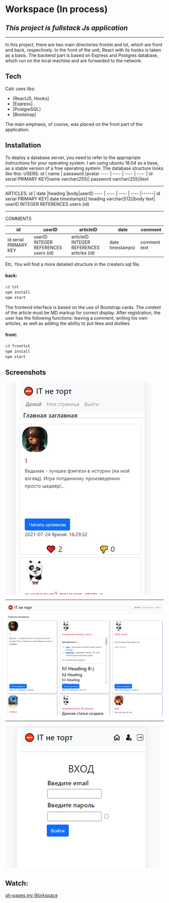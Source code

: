 # Workspace (In process)
## _This project is fullstack Js application_
________________________
In this project, there are two main directories frontst and tst, which are front and back, respectively. In the front of the unit, React with its hooks is taken as a basis. The backend part is based on Express and Postgres database, which run on the local machine and are forwarded to the network.

## Tech

Calc uses libs:

- [ReactJS, Hooks]
- [Express]
- [PostgreSQL]
- [Bootstrap]

The main emphasis, of course, was placed on the front part of the application.

## Installation

To deploy a database server, you need to refer to the appropriate instructions for your operating system. I am using ubuntu 18.04 as a base, as a stable version of a free operating system. The database structure looks like this:
USERS:
id   | name | password |avatar 
---- | ---- | ---- | ---- |
id  serial PRIMARY KEY|name varchar(255)| password varchar(255)|text
________________
ARTICLES: 
id   | date |heading |body|userID 
---- | ---- | ---- | ---- |------|
id serial PRIMARY KEY| date timestamptz| heading varchar(512)|body text| userID INTEGER REFERENCES users (id)
 _____________________
 COMMENTS

 id   | userID |articleID |date |comment 
---- | ---- | ---- | ---- |------|
id serial PRIMARY KEY|userID INTEGER REFERENCES users (id)|articleID INTEGER REFERENCES articles (id)|date timestamptz| comment text

Etc. You will find a more detailed structure in the creaters.sql file.

#### back:
```sh
cd tst 
npm install
npm start 
```

The frontend interface is based on the use of Bootstrap cards. The content of the article must be MD markup for correct display. After registration, the user has the following functions: leaving a comment, writing his own articles, as well as adding the ability to put likes and dislikes
#### front:
```sh
cd fronttst 
npm install
npm start 
```
## Screenshots
![logo1](https://github.com/matus1888/workspace/blob/main/scr1.jpg)
__________
![logo2](https://github.com/matus1888/workspace/blob/main/scr1.png)
__________
![logo3](https://github.com/matus1888/workspace/blob/main/scr2.png)

## Watch:
[gh-pages my Workspace](https://matus1888.github.io/workspace/)
